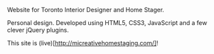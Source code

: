 Website for Toronto Interior Designer and Home Stager. 

Personal design. Developed using HTML5, CSS3, JavaScript and a few clever jQuery plugins.

This site is (live)[http://micreativehomestaging.com/]! 
